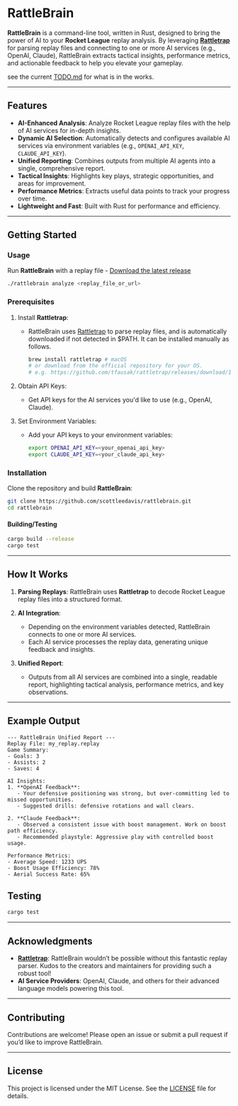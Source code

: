 # RattleBrain

**RattleBrain** is a command-line tool, written in Rust, designed to bring the power of AI to your **Rocket League** replay analysis. By leveraging **[Rattletrap](https://github.com/tfausak/rattletrap)** for parsing replay files and connecting to one or more AI services (e.g., OpenAI, Claude), RattleBrain extracts tactical insights, performance metrics, and actionable feedback to help you elevate your gameplay.

see the current [TODO.md](TODO.md) for what is in the works.

---

## Features

- **AI-Enhanced Analysis**: Analyze Rocket League replay files with the help of AI services for in-depth insights.
- **Dynamic AI Selection**: Automatically detects and configures available AI services via environment variables (e.g., `OPENAI_API_KEY`, `CLAUDE_API_KEY`).
- **Unified Reporting**: Combines outputs from multiple AI agents into a single, comprehensive report.
- **Tactical Insights**: Highlights key plays, strategic opportunities, and areas for improvement.
- **Performance Metrics**: Extracts useful data points to track your progress over time.
- **Lightweight and Fast**: Built with Rust for performance and efficiency.

---

## Getting Started

### Usage
Run **RattleBrain** with a replay file - [Download the latest release](https://github.com/scottleedavis/rattlebrain/releases)
```bash
./rattlebrain analyze <replay_file_or_url>
```

### Prerequisites
1. Install **Rattletrap**:
   - RattleBrain uses [Rattletrap](https://github.com/tfausak/rattletrap) to parse replay files, and is automatically downloaded if not detected in $PATH.  It can be installed manually as follows.
     ```bash
     brew install rattletrap # macOS
     # or download from the official repository for your OS.
     # e.g. https://github.com/tfausak/rattletrap/releases/download/14.0.0/rattletrap-14.0.0-linux-x64.tar.gz
     ```
2. Obtain API Keys:
   - Get API keys for the AI services you'd like to use (e.g., OpenAI, Claude).

3. Set Environment Variables:
   - Add your API keys to your environment variables:
     ```bash
     export OPENAI_API_KEY=<your_openai_api_key>
     export CLAUDE_API_KEY=<your_claude_api_key>
     ```

### Installation
Clone the repository and build **RattleBrain**:
```bash
git clone https://github.com/scottleedavis/rattlebrain.git
cd rattlebrain
```
#### Building/Testing

```bash
cargo build --release
cargo test
```

---

## How It Works

1. **Parsing Replays**: 
   RattleBrain uses **Rattletrap** to decode Rocket League replay files into a structured format.

2. **AI Integration**: 
   - Depending on the environment variables detected, RattleBrain connects to one or more AI services.
   - Each AI service processes the replay data, generating unique feedback and insights.

3. **Unified Report**:
   - Outputs from all AI services are combined into a single, readable report, highlighting tactical analysis, performance metrics, and key observations.

---

## Example Output

```
--- RattleBrain Unified Report ---
Replay File: my_replay.replay
Game Summary:
- Goals: 3
- Assists: 2
- Saves: 4

AI Insights:
1. **OpenAI Feedback**:
   - Your defensive positioning was strong, but over-committing led to missed opportunities.
   - Suggested drills: defensive rotations and wall clears.

2. **Claude Feedback**:
   - Observed a consistent issue with boost management. Work on boost path efficiency.
   - Recommended playstyle: Aggressive play with controlled boost usage.

Performance Metrics:
- Average Speed: 1233 UPS
- Boost Usage Efficiency: 78%
- Aerial Success Rate: 65%
```

## Testing

```bash
cargo test
```

---

## Acknowledgments

- **[Rattletrap](https://github.com/tfausak/rattletrap)**: RattleBrain wouldn’t be possible without this fantastic replay parser. Kudos to the creators and maintainers for providing such a robust tool!
- **AI Service Providers**: OpenAI, Claude, and others for their advanced language models powering this tool.

---

## Contributing

Contributions are welcome! Please open an issue or submit a pull request if you’d like to improve RattleBrain.

---

## License

This project is licensed under the MIT License. See the [LICENSE](LICENSE) file for details.
